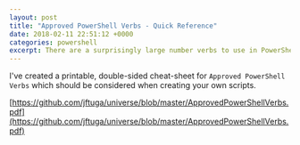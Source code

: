 ```yaml
---
layout: post
title: "Approved PowerShell Verbs - Quick Reference"
date: 2018-02-11 22:51:12 +0000
categories: powershell
excerpt: There are a surprisingly large number verbs to use in PowerShell. Here is my attempt to document them.
---
```


I've created a printable, double-sided cheat-sheet for `Approved PowerShell Verbs` which
should be considered when creating your own scripts.

[https://github.com/jftuga/universe/blob/master/ApprovedPowerShellVerbs.pdf](https://github.com/jftuga/universe/blob/master/ApprovedPowerShellVerbs.pdf)

